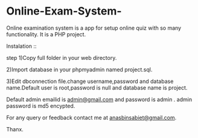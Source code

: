 # Online-Exam-System-
Online examination system is a app for setup online quiz with so many functionality.
It is a PHP project.


Instalation ::

step 1)Copy full folder in your web directory.

2)Import database in your phpmyadmin named project.sql.

3)Edit dbconnection file.change username,password and database name.Default user is root,password is null and database name is project.

Default admin emailid is admin@gmail.com and password is admin .
admin password is md5 encypted.

For any query or feedback contact me at anasbinsabiet@gmail.com.

Thanx.


